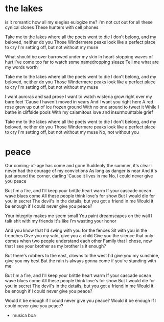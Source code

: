 # the lakes

is it romantic how all my elegies eulogize me?
I'm not cut out for all these cynical clones
These hunters with cell phones

Take me to the lakes where all the poets went to die
I don't belong, and my beloved, neither do you
Those Windermere peaks look like a perfect place to cry
I'm setting off, but not without my muse

What should be over burrowed under my skin
In heart-stopping waves of hurt
I've come too far to watch some namedropping sleaze
Tell me what are my words worth

Take me to the lakes where all the poets went to die
I don't belong, and my beloved, neither do you
Those Windermere peaks look like a perfect place to cry
I'm setting off, but not without my muse

I want auroras and sad prose
I want to watch wisteria grow right over my bare feet
'Cause I haven't moved in years
And I want you right here
A red rose grew up out of ice frozen ground
With no one around to tweet it
While I bathe in cliffside pools
With my calamitous love and insurmountable grief

Take me to the lakes where all the poets went to die
I don't belong, and my beloved, neither do you
Those Windermere peaks look like a perfect place to cry
I'm setting off, but not without my muse
No, not without you



# peace

Our coming-of-age has come and gone
Suddenly the summer, it's clear
I never had the courage of my convictions
As long as danger is near
And it's just around the corner, darling
'Cause it lives in me
No, I could never give you peace

But I'm a fire, and I'll keep your brittle heart warm
If your cascade ocean wave blues come
All these people think love's for show
But I would die for you in secret
The devil's in the details, but you got a friend in me
Would it be enough if I could never give you peace?

Your integrity makes me seem small
You paint dreamscapes on the wall
I talk shit with my friends
It's like I'm wasting your honor

And you know that I'd swing with you for the fences
Sit with you in the trenches
Give you my wild, give you a child
Give you the silence that only comes when two people understand each other
Family that I chose, now that I see your brother as my brother
Is it enough?

But there's robbers to the east, clowns to the west
I'd give you my sunshine, give you my best
But the rain is always gonna come if you're standing with me

But I'm a fire, and I'll keep your brittle heart warm
If your cascade ocean wave blues come
All these people think love's for show
But I would die for you in secret
The devil's in the details, but you got a friend in me
Would it be enough if I could never give you peace?

Would it be enough if I could never give you peace?
Would it be enough if I could never give you peace? 



- musica boa 